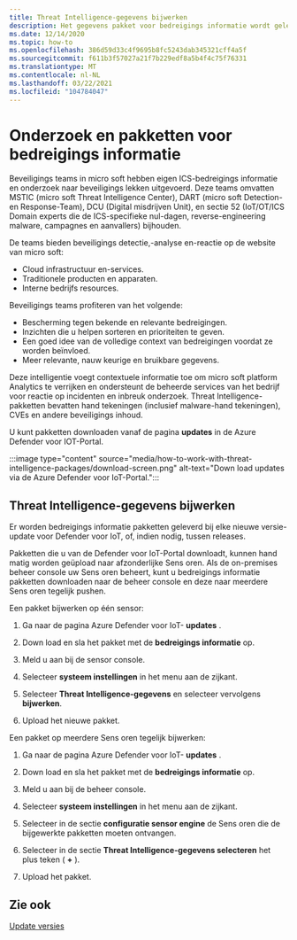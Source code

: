 ```yaml
---
title: Threat Intelligence-gegevens bijwerken
description: Het gegevens pakket voor bedreigings informatie wordt geleverd met elke nieuwe versie van Defender voor IoT, of, indien nodig, tussen releases.
ms.date: 12/14/2020
ms.topic: how-to
ms.openlocfilehash: 386d59d33c4f9695b8fc5243dab345321cff4a5f
ms.sourcegitcommit: f611b3f57027a21f7b229edf8a5b4f4c75f76331
ms.translationtype: MT
ms.contentlocale: nl-NL
ms.lasthandoff: 03/22/2021
ms.locfileid: "104784047"
---
```

# <a name="threat-intelligence-research-and-packages"></a>Onderzoek en pakketten voor bedreigings informatie

Beveiligings teams in micro soft hebben eigen ICS-bedreigings informatie en onderzoek naar beveiligings lekken uitgevoerd. Deze teams omvatten MSTIC (micro soft Threat Intelligence Center), DART (micro soft Detection-en Response-Team), DCU (Digital misdrijven Unit), en sectie 52 (IoT/OT/ICS Domain experts die de ICS-specifieke nul-dagen, reverse-engineering malware, campagnes en aanvallers) bijhouden.

De teams bieden beveiligings detectie,-analyse en-reactie op de website van micro soft:

- Cloud infrastructuur en-services.
- Traditionele producten en apparaten.
- Interne bedrijfs resources.

Beveiligings teams profiteren van het volgende:

- Bescherming tegen bekende en relevante bedreigingen.
- Inzichten die u helpen sorteren en prioriteiten te geven.
- Een goed idee van de volledige context van bedreigingen voordat ze worden beïnvloed.
- Meer relevante, nauw keurige en bruikbare gegevens.

Deze intelligentie voegt contextuele informatie toe om micro soft platform Analytics te verrijken en ondersteunt de beheerde services van het bedrijf voor reactie op incidenten en inbreuk onderzoek. Threat Intelligence-pakketten bevatten hand tekeningen (inclusief malware-hand tekeningen), CVEs en andere beveiligings inhoud.

U kunt pakketten downloaden vanaf de pagina **updates** in de Azure Defender voor IOT-Portal.

:::image type="content" source="media/how-to-work-with-threat-intelligence-packages/download-screen.png" alt-text="Down load updates via de Azure Defender voor IoT-Portal.":::

## <a name="update-threat-intelligence-data"></a>Threat Intelligence-gegevens bijwerken

Er worden bedreigings informatie pakketten geleverd bij elke nieuwe versie-update voor Defender voor IoT, of, indien nodig, tussen releases.

Pakketten die u van de Defender voor IoT-Portal downloadt, kunnen hand matig worden geüpload naar afzonderlijke Sens oren. Als de on-premises beheer console uw Sens oren beheert, kunt u bedreigings informatie pakketten downloaden naar de beheer console en deze naar meerdere Sens oren tegelijk pushen.

Een pakket bijwerken op één sensor:

1. Ga naar de pagina Azure Defender voor IoT- **updates** .

2. Down load en sla het pakket met de **bedreigings informatie** op.

3. Meld u aan bij de sensor console.

4. Selecteer **systeem instellingen** in het menu aan de zijkant.

5. Selecteer **Threat Intelligence-gegevens** en selecteer vervolgens **bijwerken**.

6. Upload het nieuwe pakket.

Een pakket op meerdere Sens oren tegelijk bijwerken:

1. Ga naar de pagina Azure Defender voor IoT- **updates** .

2. Down load en sla het pakket met de **bedreigings informatie** op.

3. Meld u aan bij de beheer console.

4. Selecteer **systeem instellingen** in het menu aan de zijkant.

5. Selecteer in de sectie **configuratie sensor engine** de Sens oren die de bijgewerkte pakketten moeten ontvangen.  

6. Selecteer in de sectie **Threat Intelligence-gegevens selecteren** het plus teken ( **+** ).

7. Upload het pakket.

## <a name="see-also"></a>Zie ook

[Update versies](how-to-manage-sensors-from-the-on-premises-management-console.md#update-versions)
